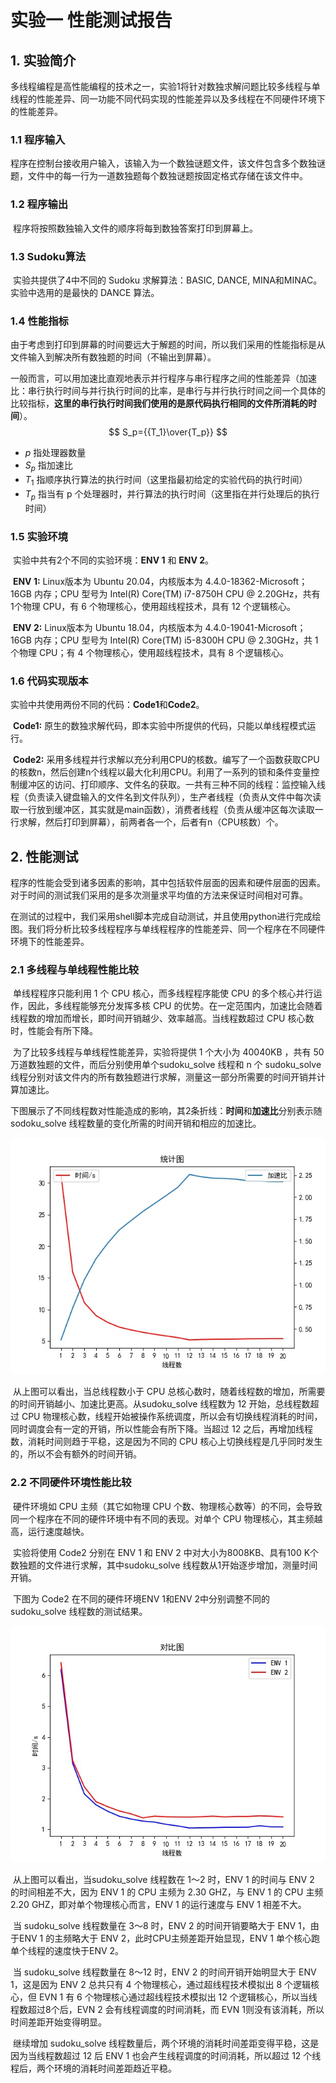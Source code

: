 # 实验一 性能测试报告



## 1. 实验简介

​		多线程编程是高性能编程的技术之一，实验1将针对数独求解问题比较多线程与单线程的性能差异、同一功能不同代码实现的性能差异以及多线程在不同硬件环境下的性能差异。

### 1.1 程序输入

​		程序在控制台接收用户输入，该输入为一个数独谜题文件，该文件包含多个数独谜题，文件中的每一行为一道数独题每个数独谜题按固定格式存储在该文件中。

### 1.2 程序输出

​		程序将按照数独输入文件的顺序将每到数独答案打印到屏幕上。

### 1.3 Sudoku算法

​		实验共提供了4中不同的 Sudoku 求解算法：BASIC, DANCE, MINA和MINAC。实验中选用的是最快的 DANCE 算法。



### 1.4 性能指标

​		由于考虑到打印到屏幕的时间要远大于解题的时间，所以我们采用的性能指标是从文件输入到解决所有数独题的时间（不输出到屏幕）。

一般而言，可以用加速比直观地表示并行程序与串行程序之间的性能差异（加速比：串行执行时间与并行执行时间的比率，是串行与并行执行时间之间一个具体的比较指标，**这里的串行执行时间我们使用的是原代码执行相同的文件所消耗的时间**）。
$$
S_p={{T_1}\over{T_p}}
$$

- $p$ 指处理器数量
- $S_p$ 指加速比 
- $T_1$ 指顺序执行算法的执行时间（这里指最初给定的实验代码的执行时间）
- $T_p$ 指当有 p 个处理器时，并行算法的执行时间（这里指在并行处理后的执行时间）



### 1.5 实验环境

​		实验中共有2个不同的实验环境：**ENV 1** 和  **ENV 2**。

​		**ENV 1:** Linux版本为 Ubuntu 20.04，内核版本为 4.4.0-18362-Microsoft；16GB 内存；CPU 型号为 Intel(R) Core(TM) i7-8750H CPU @ 2.20GHz，共有  1个物理 CPU，有 6 个物理核心，使用超线程技术，具有 12 个逻辑核心。

​		**ENV 2:** Linux版本为 Ubuntu 18.04，内核版本为 4.4.0-19041-Microsoft；16GB 内存；CPU 型号为 Intel(R) Core(TM) i5-8300H CPU @ 2.30GHz，共 1 个物理 CPU；有 4 个物理核心，使用超线程技术，具有 8 个逻辑核心。



### 1.6 代码实现版本

​		实验中共使用两份不同的代码：**Code1**和**Code2**。

​		**Code1:** 原生的数独求解代码，即本实验中所提供的代码，只能以单线程模式运行。

​		**Code2:** 采用多线程并行求解以充分利用CPU的核数。编写了一个函数获取CPU的核数n，然后创建n个线程以最大化利用CPU。利用了一系列的锁和条件变量控制缓冲区的访问、打印顺序、文件名的获取。一共有三种不同的线程：监控输入线程（负责读入键盘输入的文件名到文件队列），生产者线程（负责从文件中每次读取一行放到缓冲区，其实就是main函数），消费者线程（负责从缓冲区每次读取一行求解，然后打印到屏幕），前两者各一个，后者有n（CPU核数）个。



## 2. 性能测试

​		程序的性能会受到诸多因素的影响，其中包括软件层面的因素和硬件层面的因素。对于时间的测试我们采用的是多次测量求平均值的方法来保证时间相对可靠。

​		在测试的过程中，我们采用shell脚本完成自动测试，并且使用python进行完成绘图。我们将分析比较多线程程序与单线程程序的性能差异、同一个程序在不同硬件环境下的性能差异。



### 2.1 多线程与单线程性能比较

​		单线程程序只能利用 1 个 CPU 核心，而多线程程序能使 CPU 的多个核心并行运作，因此，多线程能够充分发挥多核 CPU 的优势。在一定范围内，加速比会随着线程数的增加而增长，即时间开销越少、效率越高。当线程数超过 CPU 核心数时，性能会有所下降。

​		为了比较多线程与单线程性能差异，实验将提供 1 个大小为 40040KB ，共有 50 万道数独题的文件，而后分别使用单个sudoku_solve 线程和 n 个 sudoku_solve 线程分别对该文件内的所有数独题进行求解，测量这一部分所需要的时间开销并计算加速比。

​		下图展示了不同线程数对性能造成的影响，其2条折线：**时间**和**加速比**分别表示随 sodoku_solve 线程数量的变化所需的时间开销和相应的加速比。

<div align="center"><img src="img\运行时间及加速比.jpg" alt="运行时间及加速比" title="运行时间及加速比" /></div>

​		从上图可以看出，当总线程数小于 CPU 总核心数时，随着线程数的增加，所需要的时间开销越小、加速比更高。从sudoku_solve 线程数为 12 开始，总线程数超过 CPU 物理核心数，线程开始被操作系统调度，所以会有切换线程消耗的时间，同时调度会有一定的开销，所以性能会有所下降。当超过 12 之后，再增加线程数，消耗时间则趋于平稳，这是因为不同的 CPU 核心上切换线程是几乎同时发生的，所以不会有额外的时间开销。



### 2.2 不同硬件环境性能比较

​		硬件环境如 CPU 主频（其它如物理 CPU 个数、物理核心数等）的不同，会导致同一个程序在不同的硬件环境中有不同的表现。对单个 CPU 物理核心，其主频越高，运行速度越快。

​		实验将使用 Code2 分别在 ENV 1 和 ENV 2 中对大小为8008KB、具有100 K个数独题的文件进行求解，其中sudoku_solve 线程数从1开始逐步增加，测量时间开销。

​		下图为 Code2 在不同的硬件环境ENV 1和ENV 2中分别调整不同的 sudoku_solve 线程数的测试结果。

<div align="center"><img src="img\不同环境对比.jpg" alt="不同环境对比" title="不同环境对比" /></div>

​		从上图可以看出，当sudoku_solve 线程数在 1～2 时，ENV 1 的时间与 ENV 2 的时间相差不大，因为 ENV 1 的 CPU 主频为 2.30 GHZ，与 ENV 1 的 CPU 主频 2.20 GHZ，即对单个物理核心而言，ENV 1 的运行速度与 ENV 1 相差不大。

​		当 sudoku_solve 线程数量在 3～8 时，ENV 2 的时间开销要略大于 ENV 1，由于ENV 1 的主频略大于 ENV 2，此时CPU主频差距开始显现，ENV 1 单个核心跑单个线程的速度快于ENV 2。

​		当 sudoku_solve 线程数量在 8～12 时，ENV 2 的时间开销开始明显大于 ENV 1，这是因为 ENV 2 总共只有 4 个物理核心，通过超线程技术模拟出 8 个逻辑核心，但 EVN 1 有 6 个物理核心通过超线程技术模拟出 12 个逻辑核心，所以当线程数超过8个后，EVN 2 会有线程调度的时间消耗，而 EVN 1则没有该消耗，所以时间差距开始变得明显。

​		继续增加 sudoku_solve 线程数量后，两个环境的消耗时间差距变得平稳，这是因为当线程数超过 12 后 ENV 1 也会产生线程调度的时间消耗，所以超过 12 个线程后，两个环境的消耗时间差距趋近平稳。

